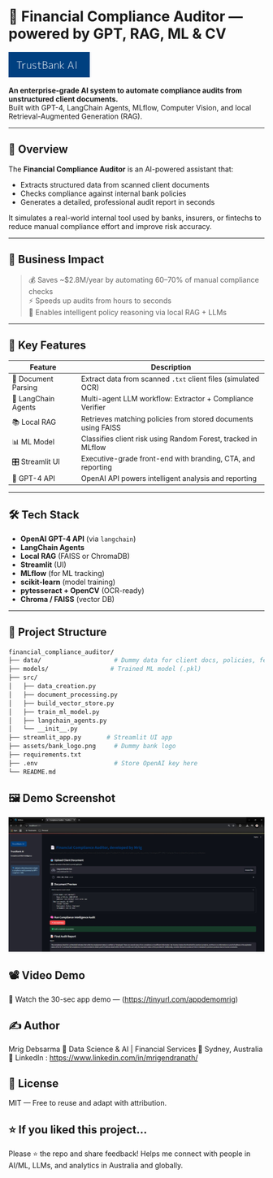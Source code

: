 # 🏦 Financial Compliance Auditor — powered by GPT, RAG, ML & CV

![TrustBank Logo](assets/bank_logo.png)

**An enterprise-grade AI system to automate compliance audits from unstructured client documents.**  
Built with GPT-4, LangChain Agents, MLflow, Computer Vision, and local Retrieval-Augmented Generation (RAG).

---

## 🚀 Overview

The **Financial Compliance Auditor** is an AI-powered assistant that:
- Extracts structured data from scanned client documents
- Checks compliance against internal bank policies
- Generates a detailed, professional audit report in seconds

It simulates a real-world internal tool used by banks, insurers, or fintechs to reduce manual compliance effort and improve risk accuracy.

---

## 🎯 Business Impact

> 💰 Saves ~$2.8M/year by automating 60–70% of manual compliance checks  
> ⚡ Speeds up audits from hours to seconds  
> 🧠 Enables intelligent policy reasoning via local RAG + LLMs

---

## 🧠 Key Features

| Feature | Description |
|--------|-------------|
| 🧾 Document Parsing | Extract data from scanned `.txt` client files (simulated OCR) |
| 🤖 LangChain Agents | Multi-agent LLM workflow: Extractor + Compliance Verifier |
| 📚 Local RAG | Retrieves matching policies from stored documents using FAISS |
| 📊 ML Model | Classifies client risk using Random Forest, tracked in MLflow |
| 🎛️ Streamlit UI | Executive-grade front-end with branding, CTA, and reporting |
| 🧠 GPT-4 API | OpenAI API powers intelligent analysis and reporting |

---

## 🛠️ Tech Stack

- **OpenAI GPT-4 API** (via `langchain`)
- **LangChain Agents**
- **Local RAG** (FAISS or ChromaDB)
- **Streamlit** (UI)
- **MLflow** (for ML tracking)
- **scikit-learn** (model training)
- **pytesseract + OpenCV** (OCR-ready)
- **Chroma / FAISS** (vector DB)

---

## 📂 Project Structure

```bash
financial_compliance_auditor/
├── data/                    # Dummy data for client docs, policies, features
├── models/                 # Trained ML model (.pkl)
├── src/
│   ├── data_creation.py
│   ├── document_processing.py
│   ├── build_vector_store.py
│   ├── train_ml_model.py
│   ├── langchain_agents.py
│   └── __init__.py
├── streamlit_app.py       # Streamlit UI app
├── assets/bank_logo.png     # Dummy bank logo
├── requirements.txt
├── .env                     # Store OpenAI key here
└── README.md

```

## 🖼️ Demo Screenshot
![Demo](demo/demo_screnshot_1.jpg)

## 📽️ Video Demo
🎥 Watch the 30-sec app demo — (https://tinyurl.com/appdemomrig)

## ✍️ Author
Mrig Debsarma
💼 Data Science & AI | Financial Services
📍 Sydney, Australia
📧 LinkedIn : https://www.linkedin.com/in/mrigendranath/

## 📢 License

MIT — Free to reuse and adapt with attribution.

## ⭐ If you liked this project...
Please ⭐️ the repo and share feedback!
Helps me connect with people in AI/ML, LLMs, and analytics in Australia and globally.
